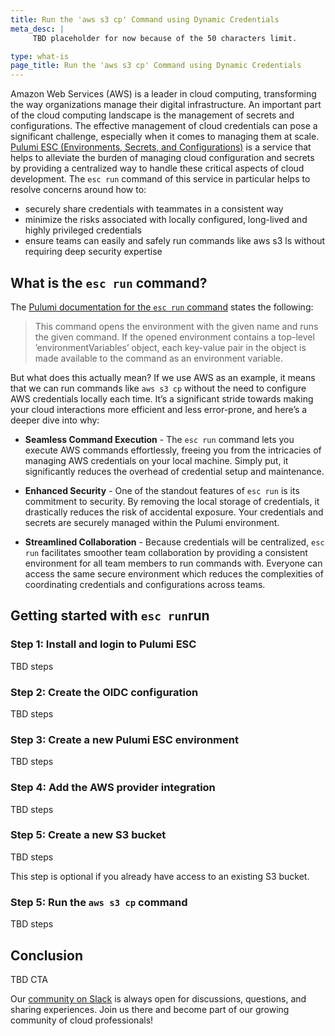 ```yaml
---
title: Run the 'aws s3 cp' Command using Dynamic Credentials
meta_desc: |
     TBD placeholder for now because of the 50 characters limit.

type: what-is
page_title: Run the 'aws s3 cp' Command using Dynamic Credentials
---
```


Amazon Web Services (AWS) is a leader in cloud computing, transforming the way organizations manage their digital infrastructure. An important part of the cloud computing landscape is the management of secrets and configurations. The effective management of cloud credentials can pose a significant challenge, especially when it comes to managing them at scale. [Pulumi ESC (Environments, Secrets, and Configurations)](/docs/pulumi-cloud/esc/) is a service that helps to alleviate the burden of managing cloud configuration and secrets by providing a centralized way to handle these critical aspects of cloud development. The `esc run` command of this service in particular helps to resolve concerns around how to:

- securely share credentials with teammates in a consistent way
- minimize the risks associated with locally configured, long-lived and highly privileged credentials
- ensure teams can easily and safely run commands like aws s3 ls without requiring deep security expertise

## What is the `esc run` command?

The [Pulumi documentation for the `esc run` command](https://www.pulumi.com/docs/esc-cli/commands/esc_run/) states the following:

> This command opens the environment with the given name and runs the given command. If the opened environment contains a top-level ’environmentVariables’ object, each key-value pair in the object is made available to the command as an environment variable.

But what does this actually mean? If we use AWS as an example, it means that we can run commands like `aws s3 cp` without the need to configure AWS credentials locally each time. It’s a significant stride towards making your cloud interactions more efficient and less error-prone, and here’s a deeper dive into why:

- **Seamless Command Execution** - The `esc run` command lets you execute AWS commands effortlessly, freeing you from the intricacies of managing AWS credentials on your local machine. Simply put, it significantly reduces the overhead of credential setup and maintenance.

- **Enhanced Security** - One of the standout features of `esc run` is its commitment to security. By removing the local storage of credentials, it drastically reduces the risk of accidental exposure. Your credentials and secrets are securely managed within the Pulumi environment.

- **Streamlined Collaboration** - Because credentials will be centralized, `esc run` facilitates smoother team collaboration by providing a consistent environment for all team members to run commands with. Everyone can access the same secure environment which reduces the complexities of coordinating credentials and configurations across teams.

## Getting started with `esc run`run

### Step 1: Install and login to Pulumi ESC

TBD steps

### Step 2: Create the OIDC configuration

TBD steps

### Step 3: Create a new Pulumi ESC environment

TBD steps

### Step 4: Add the AWS provider integration

TBD steps

### Step 5: Create a new S3 bucket

TBD steps

This step is optional if you already have access to an existing S3 bucket.

### Step 5: Run the `aws s3 cp` command

TBD steps

## Conclusion

TBD CTA

Our [community on Slack](https://slack.pulumi.com/) is always open for discussions, questions, and sharing experiences. Join us there and become part of our growing community of cloud professionals!
